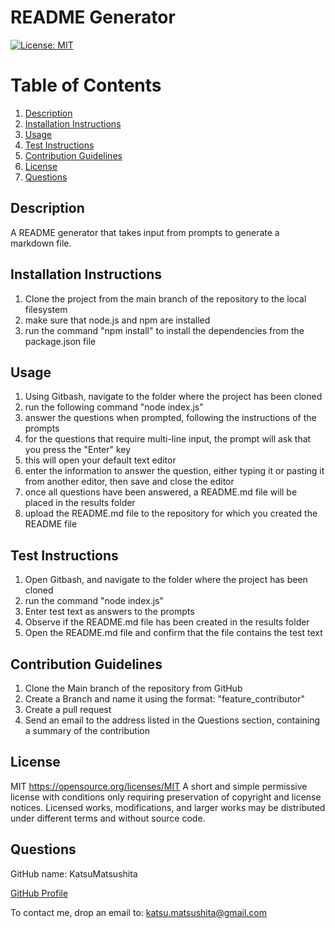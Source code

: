 # README Generator
[![License: MIT](https://img.shields.io/badge/License-MIT-yellow.svg)](https://opensource.org/licenses/MIT)

# Table of Contents
1. [Description](#description)
2. [Installation Instructions](#install)
3. [Usage](#usage)
4. [Test Instructions](#test)
5. [Contribution Guidelines](#contribution)
6. [License](#license)
7. [Questions](#questions)

## Description <a name="description"></a>
A README generator that takes input from prompts to generate a markdown file.

## Installation Instructions <a name="install"></a>
1. Clone the project from the main branch of the repository to the local filesystem
2. make sure that node.js and npm are installed
3. run the command "npm install" to install the dependencies from the package.json file

## Usage <a name="usage"></a>
1. Using Gitbash, navigate to the folder where the project has been cloned
2. run the following command "node index.js"
3. answer the questions when prompted, following the instructions of the prompts
4. for the questions that require multi-line input, the prompt will ask that you press the "Enter" key
5. this will open your default text editor
6. enter the information to answer the question, either typing it or pasting it from another editor, then save and close the editor
7. once all questions have been answered, a README.md file will be placed in the results folder
8. upload the README.md file to the repository for which you created the README file

## Test Instructions <a name="test"></a>
1. Open Gitbash, and navigate to the folder where the project has been cloned
2. run the command "node index.js"
3. Enter test text as answers to the prompts
4. Observe if the README.md file has been created in the results folder
5. Open the README.md file and confirm that the file contains the test text

## Contribution Guidelines <a name="contribution"></a>
1. Clone the Main branch of the repository from GitHub
2. Create a Branch and name it using the format: "feature_contributor"
3. Create a pull request
4. Send an email to the address listed in the Questions section, containing a summary of the contribution

## License <a name="license"></a>
MIT https://opensource.org/licenses/MIT
A short and simple permissive license with conditions only requiring preservation of copyright and license notices. Licensed works, modifications, and larger works may be distributed under different terms and without source code.

## Questions <a name="questions"></a>
GitHub name: KatsuMatsushita

[GitHub Profile](https://github.com/KatsuMatsushita)

To contact me, drop an email to: katsu.matsushita@gmail.com
